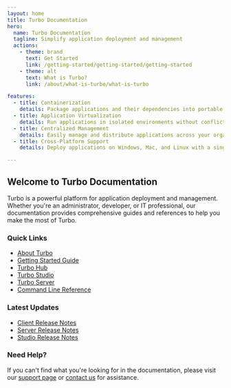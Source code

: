 ```yaml
---
layout: home
title: Turbo Documentation
hero:
  name: Turbo Documentation
  tagline: Simplify application deployment and management
  actions:
    - theme: brand
      text: Get Started
      link: /getting-started/getting-started/getting-started
    - theme: alt
      text: What is Turbo?
      link: /about/what-is-turbo/what-is-turbo

features:
  - title: Containerization
    details: Package applications and their dependencies into portable containers for consistent deployment across environments.
  - title: Application Virtualization
    details: Run applications in isolated environments without conflicts or system modifications.
  - title: Centralized Management
    details: Easily manage and distribute applications across your organization with Turbo Hub and Server.
  - title: Cross-Platform Support
    details: Deploy applications on Windows, Mac, and Linux with a single package.

---
```


## Welcome to Turbo Documentation

Turbo is a powerful platform for application deployment and management. Whether you're an administrator, developer, or IT professional, our documentation provides comprehensive guides and references to help you make the most of Turbo.

### Quick Links

- [About Turbo](/about/what-is-turbo/what-is-turbo)
- [Getting Started Guide](/getting-started/getting-started/getting-started)
- [Turbo Hub](/hub/overview/hub)
- [Turbo Studio](/studio/overview/overview)
- [Turbo Server](/server/overview/overview)
- [Command Line Reference](/reference/command-line/command-line-interface)

### Latest Updates

- [Client Release Notes](/releases/client/25.1.19.1661/release_notes)
- [Server Release Notes](/releases/server/24.11.2671/release_notes)
- [Studio Release Notes](/releases/studio/25.1.5/release_notes)

### Need Help?

If you can't find what you're looking for in the documentation, please visit our [support page](https://turbo.net/support) or [contact us](https://turbo.net/contact) for assistance.
